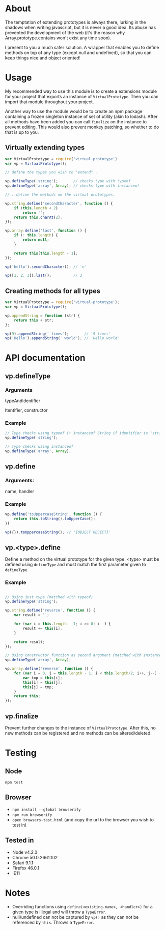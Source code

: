 About
=====

The temptation of extending prototypes is always there, lurking in the shadows when
writing javascript, but it is never a good idea. Its abuse has prevented the
development of the web (it's the reason why Array.prototype.contains won't
exist any time soon).

I present to you a much safer solution. A wrapper that enables you to define methods
on top of any type (except null and undefined), so that you can keep things nice
and object oriented!

Usage
=====

My recommended way to use this module is to create a extensions module for your
project that exports an instance of `VirtualPrototype`. Then you can import that
module throughout your project.

Another way to use the module would be to create an npm package containing
a frozen singleton instance of set of utility (akin to lodash). After all methods
have been added you can call `finalize` on the instance to prevent editing.
This would also prevent monkey patching, so whether to do that is up to you.

Virtually extending types
-------------------------

```javascript
var VirtualPrototype = require('virtual-prototype')
var vp = VirtualPrototype();

// define the types you wish to "extend"..

vp.defineType('string');       // checks type with typeof
vp.defineType('array', Array); // checks type with instanceof

// ..define the methods on the virtual prototypes.

vp.string.define('secondCharacter', function () {
    if (this.length < 2)
        return '';
    return this.charAt(2);
});

vp.array.define('last', function () {
    if (! this.length) {
        return null;
    }

    return this[this.length - 1];
});

vp('hello').secondCharacter(); // 'e'

vp([1, 2, 3]).last();          // 3
```

Creating methods for all types
------------------------------

```javascript
var VirtualPrototype = require('virtual-prototype');
var vp = VirtualPrototype();

vp.appendString = function (str) {
    return this + str;
};

vp(9).appendString(' times');       // '9 times'
vp('Hello').appendString(' world'); // 'Hello world'
```

API documentation
=================

vp.defineType
-------------

### Arguments

typeAndIdentifier

Itentifier, constructor

### Example

```javascript
// Type checks using typeof (+ instanceof String if identifier is 'string')
vp.defineType('string');

// Type checks using instanceof
vp.defineType('array', Array);
```

vp.define
---------

### Arguments:

name, handler

### Example

```javascript
vp.define('toUppercaseString', function () {
    return this.toString().toUpperCase();
})

vp({}).toUppercaseString(); // '[OBJECT OBJECT]'
```

vp.&lt;type&gt;.define
------------------------

Define a method on the virtual prototype for the given
type. &lt;type&gt; must be defined using `defineType`
and must match the first parameter given to `defineType`.

### Example

```javascript

// Using just type (matched with typeof)
vp.defineType('string');

vp.string.define('reverse', function () {
    var result = '';

    for (var i = this.length - 1; i >= 0; i--) {
        result += this[i];
    }

    return result;
});

// Using constructor function as second argument (matched with instanceof)
vp.defineType('array', Array);

vp.array.define('reverse', function () {
    for (var i = 0, j = this.length - 1; i < this.length/2; i++, j--) {
        var tmp = this[i];
        this[i] = this[j];
        this[j] = tmp;
    }
    return this;
});
```

vp.finalize
-----------

Prevent further changes to the instance of `VirtualPrototype`.
After this, no new methods can be registered and no methods
can be altered/deleted.

Testing
=======

Node
----

`npm test`

Browser
-------

* `npm install --global browserify`
* `npm run browserify`
* `open browsers-test.html` (and copy the url to the browser you wish to test in)

Tested in
---------

* Node v4.2.0
* Chrome 50.0.2661.102
* Safari 9.1.1
* Firefox 46.0.1
* IE11

Notes
=====

* Overriding functions using `define(<existing-name>, <handler>)` for a given type is illegal and will throw a `TypeError`.
* null/undefined can not be captured by `vp()` as they can not be referenced by `this`. Throws a `TypeError`.
